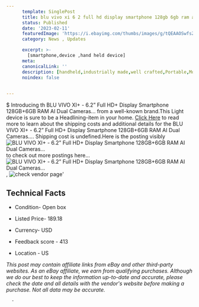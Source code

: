 ```yaml
---
      template: SinglePost
      title: blu vivo xi 6 2 full hd display smartphone 128gb 6gb ram ai dual cameras 
      status: Published
      date: '2023-02-11'
      featuredImage: 'https://i.ebayimg.com/thumbs/images/g/tQEAAOSwfsZjtZwP/s-l225.jpg'
      category: News , Updates

      excerpt: >-
        [smartphone,device ,hand held device]
      meta:
      canonicalLink: ''
      description: [handheld,industrially made,well crafted,Portable,Mobile,Compact,Convenient,Lightweight,Maneuverable,Man-portable,Miniature,Carriable,Hand-held,Light,Holdable,Transportable,Mobile device,Pocket-sized,On-the-go,Wireless,Cordless,Compact size,Convenient size, smartphone,device ,hand held device]
      noindex: false
      

---
```

$
      Introducing th BLU VIVO XI+ - 6.2” Full HD+ Display Smartphone 128GB+6GB RAM AI Dual Cameras... from a well-known brand.This Light device  is sure to be a Headlining-item in your home. [Click Here](https://www.ebay.com/itm/364099752282?hash=item54c609515a%3Ag%3AtQEAAOSwfsZjtZwP&mkevt=1&mkcid=1&mkrid=711-53200-19255-0&campid=%253CePNCampaignId%253E&customid=%253CreferenceId%253E&toolid=10049) to read more to learn about the shipping costs and additional details for the BLU VIVO XI+ - 6.2” Full HD+ Display Smartphone 128GB+6GB RAM AI Dual Cameras.... Shipping cost is undefined.Here is the posting visibly ![BLU VIVO XI+ - 6.2” Full HD+ Display Smartphone 128GB+6GB RAM AI Dual Cameras...](https://i.ebayimg.com/thumbs/images/g/tQEAAOSwfsZjtZwP/s-l225.jpg) to check out more postings here... ![BLU VIVO XI+ - 6.2” Full HD+ Display Smartphone 128GB+6GB RAM AI Dual Cameras...](https://i.ebayimg.com/images/g/tQEAAOSwfsZjtZwP/s-l500.jpg), ![check vendor page](https://origin-galleryplus.ebayimg.com/ws/web/364099752282_2_0_1/225x225.jpg,https://origin-galleryplus.ebayimg.com/ws/web/364099752282_3_0_1/225x225.jpg,https://origin-galleryplus.ebayimg.com/ws/web/364099752282_4_0_1/225x225.jpg,https://origin-galleryplus.ebayimg.com/ws/web/364099752282_5_0_1/225x225.jpg,https://origin-galleryplus.ebayimg.com/ws/web/364099752282_6_0_1/225x225.jpg,https://origin-galleryplus.ebayimg.com/ws/web/364099752282_7_0_1/225x225.jpg,https://origin-galleryplus.ebayimg.com/ws/web/364099752282_8_0_1/225x225.jpg)'

      

 ## Technical Facts 



     
      

 - Condition- Open box 


      

 - Listed Price- 189.18 


      

 - Currency- USD 


      

 - Feedback score - 413 


      

 - Location - US 


      
      

 *_This post may contain affiliate links from eBay and other third-party websites. As an eBay affiliate, we earn from qualifying purchases. Although we do our best to keep the information up-to-date and accurate, please check the date and all details with the vendor's website before making a purchase. Not all data may be accurate._*




      -
